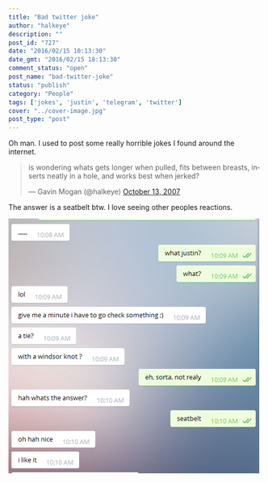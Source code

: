```yaml
---
title: "Bad twitter joke"
author: "halkeye"
description: ""
post_id: "727"
date: "2016/02/15 10:13:30"
date_gmt: "2016/02/15 18:13:30"
comment_status: "open"
post_name: "bad-twitter-joke"
status: "publish"
category: "People"
tags: ['jokes', 'justin', 'telegram', 'twitter']
cover: "../cover-image.jpg"
post_type: "post"
---
```


Oh man. I used to post some really horrible jokes I found around the internet.

<blockquote class="twitter-tweet" data-lang="en"><p lang="en" dir="ltr">is wondering whats gets longer when pulled, fits between breasts, inserts neatly in a hole, and works best when jerked?</p>&mdash; Gavin Mogan (@halkeye) <a href="https://twitter.com/halkeye/status/333769132?ref_src=twsrc%5Etfw">October 13, 2007</a></blockquote>

The answer is a seatbelt btw. I love seeing other peoples reactions.

![Justin Bad Seatbelt to Joke](Justin-Bad-Seatbelt-to-Joke.png)
